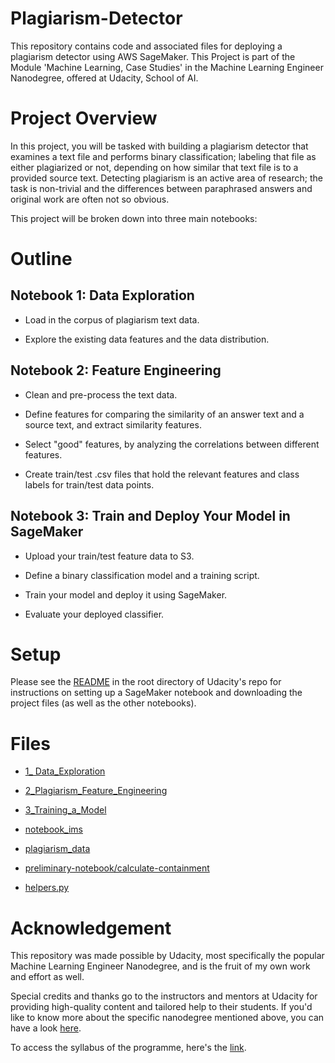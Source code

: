 # Plagiarism-Detector

This repository contains code and associated files for deploying a plagiarism detector using AWS SageMaker.
This Project is part of the Module 'Machine Learning, Case Studies' in the Machine Learning Engineer Nanodegree, offered at Udacity, School of AI.

# Project Overview
In this project, you will be tasked with building a plagiarism detector that examines a text file and performs binary classification; labeling that file as either plagiarized or not, depending on how similar that text file is to a provided source text. Detecting plagiarism is an active area of research; the task is non-trivial and the differences between paraphrased answers and original work are often not so obvious.

This project will be broken down into three main notebooks:

# Outline

## Notebook 1: Data Exploration

- Load in the corpus of plagiarism text data.

- Explore the existing data features and the data distribution.


## Notebook 2: Feature Engineering

- Clean and pre-process the text data.

- Define features for comparing the similarity of an answer text and a source text, and extract similarity features.

- Select "good" features, by analyzing the correlations between different features.

- Create train/test .csv files that hold the relevant features and class labels for train/test data points.


## Notebook 3: Train and Deploy Your Model in SageMaker

- Upload your train/test feature data to S3.

- Define a binary classification model and a training script.

- Train your model and deploy it using SageMaker.

- Evaluate your deployed classifier.

# Setup

Please see the [README](https://github.com/udacity/ML_SageMaker_Studies/tree/master/README.md) in the root directory of Udacity's repo for instructions on setting up a SageMaker notebook and downloading the project files (as well as the other notebooks).


# Files

- [1_ Data_Exploration](https://github.com/dilayercelik/Plagiarism-Detector/tree/master/1_%20Data_Exploration)

- [2_Plagiarism_Feature_Engineering](https://github.com/dilayercelik/Plagiarism-Detector/tree/master/2_Plagiarism_Feature_Engineering)

- [3_Training_a_Model](https://github.com/dilayercelik/Plagiarism-Detector/tree/master/3_Training_a_Model)


- [notebook_ims](https://github.com/dilayercelik/Plagiarism-Detector/tree/master/notebook_ims)

- [plagiarism_data](https://github.com/dilayercelik/Plagiarism-Detector/tree/master/plagiarism_data)

- [preliminary-notebook/calculate-containment](https://github.com/dilayercelik/Plagiarism-Detector/tree/master/preliminary-notebook/calculate-containment)

- [helpers.py](https://github.com/dilayercelik/Plagiarism-Detector/blob/master/helpers.py)


# Acknowledgement
This repository was made possible by Udacity, most specifically the popular Machine Learning Engineer Nanodegree, and is the fruit of my own work and effort as well.

Special credits and thanks go to the instructors and mentors at Udacity for providing high-quality content and tailored help to their students. If you'd like to know more about the specific nanodegree mentioned above, you can have a look [here](https://www.udacity.com/course/machine-learning-engineer-nanodegree--nd009t).

To access the syllabus of the programme, here's the [link](https://s3.amazonaws.com/iridium-content/documents/en-US/machine-learning-engineer-nanodegree-program-syllabus.pdf).
